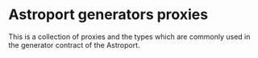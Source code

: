# Astroport generators proxies

This is a collection of proxies and the types which are commonly used in the generator contract of the Astroport.